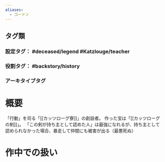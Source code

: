 ```yaml
---
aliases:
  - ゴードン
---
```

## タグ類
### 設定タグ： #deceased/legend #Katzlouge/teacher
### 役割タグ： #backstory/history 
### アーキタイプタグ
# 概要
「行動」を司る「[[カッツローグ寮]]」の創設者。
作った宝は「[[カッツローグの剣]]」。
「この剣が持ち主として認めた人」は最強になれるが、持ち主として認められなかった場合、暴走して仲間にも被害が出る（最悪死ぬ）
# 作中での扱い